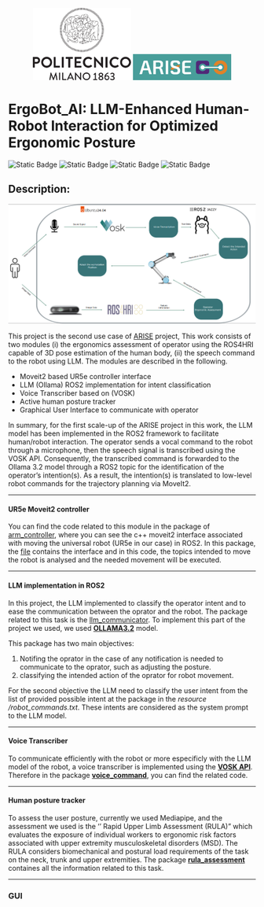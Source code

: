 <p align="center">
  <a href="https://www.industry40lab.org/"><img src="materials/polimi_logo.png" alt="Image 1" width="200"/></a>
  <a href="https://arise-middleware.eu/"><img src="materials/Screenshot%20from%202024-12-03%2011-00-00.png" alt="Image 2" width="200"/></a>
</p>

<h1 style="display: flex; align-items: center; justify-content: space-between;">
    ErgoBot_AI: LLM-Enhanced Human-Robot Interaction for Optimized Ergonomic Posture
</h1>

![Static Badge](https://img.shields.io/badge/Ubuntu-22.04-orange)
![Static Badge](https://img.shields.io/badge/Python-3.10-blue)
![Static Badge](https://img.shields.io/badge/ROS2-iron-blue)
![Static Badge](https://img.shields.io/badge/ROS2-humble-blue)

## Description:

<p align="center">
  <img src="materials/diagram2.png" alt="overall diagram"/>
</p>

This project is the second use case of <a href="https://arise-middleware.eu/">ARISE</a> project, This work consists of two modules (i) the ergonomics assessment of operator using the ROS4HRI capable of 3D pose estimation of the human body, (ii) the speech command to the robot using LLM. The modules are described in the following.

<ul>
  <li>Moveit2 based UR5e controller interface</li>
  <li>LLM (Ollama) ROS2 implementation for intent classification</li>
  <li>Voice Transcriber based on (VOSK)</li>
  <li>Active human posture tracker</li>
  <li>Graphical User Interface to communicate with operator</li>
</ul>

In summary, for the first scale-up of the ARISE project in this work, the LLM model has been implemented in the ROS2 framework to facilitate human/robot interaction. The operator sends a vocal command to the robot through a microphone, then the speech signal is transcribed using the VOSK API. Consequently, the transcribed command is forwarded to the Ollama 3.2 model through a ROS2 topic for the identification of the operator’s intention(s). As a result, the intention(s) is translated to low-level robot commands for the trajectory planning via MoveIt2. 

<hr>

#### UR5e Moveit2 controller

You can find the code related to this module in the package of <a href="https://github.com/Industry40Lab/ErgoBot_AI/tree/main/arm_controller">arm_controller</a>, where you can see the c++ moveit2 interface associated with moving the universal robot (UR5e in our case) in ROS2. In this package, the <a href="https://github.com/Industry40Lab/ErgoBot_AI/blob/main/arm_controller/src/holding_controller.cpp">file</a> contains the interface and in this code, the topics intended to move the robot is analysed and the needed movement will be executed. 


<hr>

#### LLM implementation in ROS2

In this project, the LLM implemented to classify the operator intent and to ease the communication between the oprator and the robot. The package related to this task is the <a href="https://github.com/Industry40Lab/ErgoBot_AI/tree/main/llm_communicator">llm_communicator</a>. To implement this part of the project we used, we used <a href="https://github.com/ollama/ollama/tree/main
">**OLLAMA3.2**</a> model.<br> 

This package has two main objectives:

<ol>
  <li>Notifing the oprator in the case of any notification is needed to communicate to the oprator, such as adjusting the posture.</li>
  <li>classifying the intended action of the oprator for robot movement.</li>
</ol>

For the second objective the LLM need to classify the user intent from the list of provided possible intent at the package in the _resource
/robot_commands.txt_. These intents are considered as the system prompt to the LLM model. 

<hr>

#### Voice Transcriber

To communicate efficiently with the robot or more especificly with the LLM model of the robot, a voice transcriber is implemented using the <a href="https://github.com/alphacep/vosk-api
">**VOSK API**</a>. Therefore in the package <a href="https://github.com/Industry40Lab/ErgoBot_AI/tree/main/voice_command/voice_command
">**voice_command**</a>, you can find the related code. 

<hr>

#### Human posture tracker

To assess the user posture, currently we used Mediapipe, and the assessment we used is the ‘’ Rapid Upper Limb Assessment (RULA)” which evaluates the exposure of individual workers to ergonomic risk factors associated with upper extremity musculoskeletal disorders (MSD). The RULA considers biomechanical and postural load requirements of the task on the neck, trunk and upper extremities. The package <a href="https://github.com/Industry40Lab/ErgoBot_AI/tree/main/rula_assessment
">**rula_assessment**</a> containes all the information related to this task. 

<hr>

### GUI



